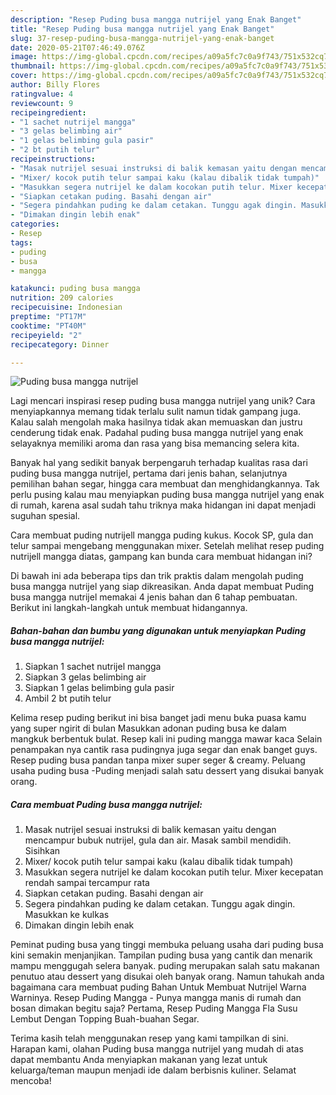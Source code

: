 ```yaml
---
description: "Resep Puding busa mangga nutrijel yang Enak Banget"
title: "Resep Puding busa mangga nutrijel yang Enak Banget"
slug: 37-resep-puding-busa-mangga-nutrijel-yang-enak-banget
date: 2020-05-21T07:46:49.076Z
image: https://img-global.cpcdn.com/recipes/a09a5fc7c0a9f743/751x532cq70/puding-busa-mangga-nutrijel-foto-resep-utama.jpg
thumbnail: https://img-global.cpcdn.com/recipes/a09a5fc7c0a9f743/751x532cq70/puding-busa-mangga-nutrijel-foto-resep-utama.jpg
cover: https://img-global.cpcdn.com/recipes/a09a5fc7c0a9f743/751x532cq70/puding-busa-mangga-nutrijel-foto-resep-utama.jpg
author: Billy Flores
ratingvalue: 4
reviewcount: 9
recipeingredient:
- "1 sachet nutrijel mangga"
- "3 gelas belimbing air"
- "1 gelas belimbing gula pasir"
- "2 bt putih telur"
recipeinstructions:
- "Masak nutrijel sesuai instruksi di balik kemasan yaitu dengan mencampur bubuk nutrijel, gula dan air. Masak sambil mendidih. Sisihkan"
- "Mixer/ kocok putih telur sampai kaku (kalau dibalik tidak tumpah)"
- "Masukkan segera nutrijel ke dalam kocokan putih telur. Mixer kecepatan rendah sampai tercampur rata"
- "Siapkan cetakan puding. Basahi dengan air"
- "Segera pindahkan puding ke dalam cetakan. Tunggu agak dingin. Masukkan ke kulkas"
- "Dimakan dingin lebih enak"
categories:
- Resep
tags:
- puding
- busa
- mangga

katakunci: puding busa mangga 
nutrition: 209 calories
recipecuisine: Indonesian
preptime: "PT17M"
cooktime: "PT40M"
recipeyield: "2"
recipecategory: Dinner

---
```



![Puding busa mangga nutrijel](https://img-global.cpcdn.com/recipes/a09a5fc7c0a9f743/751x532cq70/puding-busa-mangga-nutrijel-foto-resep-utama.jpg)

Lagi mencari inspirasi resep puding busa mangga nutrijel yang unik? Cara menyiapkannya memang tidak terlalu sulit namun tidak gampang juga. Kalau salah mengolah maka hasilnya tidak akan memuaskan dan justru cenderung tidak enak. Padahal puding busa mangga nutrijel yang enak selayaknya memiliki aroma dan rasa yang bisa memancing selera kita.

Banyak hal yang sedikit banyak berpengaruh terhadap kualitas rasa dari puding busa mangga nutrijel, pertama dari jenis bahan, selanjutnya pemilihan bahan segar, hingga cara membuat dan menghidangkannya. Tak perlu pusing kalau mau menyiapkan puding busa mangga nutrijel yang enak di rumah, karena asal sudah tahu triknya maka hidangan ini dapat menjadi suguhan spesial.

Cara membuat puding nutrijell mangga puding kukus. Kocok SP, gula dan telur sampai mengebang menggunakan mixer. Setelah melihat resep puding nutrijell mangga diatas, gampang kan bunda cara membuat hidangan ini?


Di bawah ini ada beberapa tips dan trik praktis dalam mengolah puding busa mangga nutrijel yang siap dikreasikan. Anda dapat membuat Puding busa mangga nutrijel memakai 4 jenis bahan dan 6 tahap pembuatan. Berikut ini langkah-langkah untuk membuat hidangannya.

<!--inarticleads1-->

##### Bahan-bahan dan bumbu yang digunakan untuk menyiapkan Puding busa mangga nutrijel:

1. Siapkan 1 sachet nutrijel mangga
1. Siapkan 3 gelas belimbing air
1. Siapkan 1 gelas belimbing gula pasir
1. Ambil 2 bt putih telur


Kelima resep puding berikut ini bisa banget jadi menu buka puasa kamu yang super ngirit di bulan Masukkan adonan puding busa ke dalam mangkuk berbentuk bulat. Resep kali ini puding mangga mawar kaca Selain penampakan nya cantik rasa pudingnya juga segar dan enak banget guys. Resep puding busa pandan tanpa mixer super seger &amp; creamy. Peluang usaha puding busa -Puding menjadi salah satu dessert yang disukai banyak orang. 

<!--inarticleads2-->

##### Cara membuat Puding busa mangga nutrijel:

1. Masak nutrijel sesuai instruksi di balik kemasan yaitu dengan mencampur bubuk nutrijel, gula dan air. Masak sambil mendidih. Sisihkan
1. Mixer/ kocok putih telur sampai kaku (kalau dibalik tidak tumpah)
1. Masukkan segera nutrijel ke dalam kocokan putih telur. Mixer kecepatan rendah sampai tercampur rata
1. Siapkan cetakan puding. Basahi dengan air
1. Segera pindahkan puding ke dalam cetakan. Tunggu agak dingin. Masukkan ke kulkas
1. Dimakan dingin lebih enak


Peminat puding busa yang tinggi membuka peluang usaha dari puding busa kini semakin menjanjikan. Tampilan puding busa yang cantik dan menarik mampu menggugah selera banyak. puding merupakan salah satu makanan penutuo atau dessert yang disukai oleh banyak orang. Namun tahukah anda bagaimana cara membuat puding Bahan Untuk Membuat Nutrijel Warna Warninya. Resep Puding Mangga - Punya mangga manis di rumah dan bosan dimakan begitu saja? Pertama, Resep Puding Mangga Fla Susu Lembut Dengan Topping Buah-buahan Segar. 

Terima kasih telah menggunakan resep yang kami tampilkan di sini. Harapan kami, olahan Puding busa mangga nutrijel yang mudah di atas dapat membantu Anda menyiapkan makanan yang lezat untuk keluarga/teman maupun menjadi ide dalam berbisnis kuliner. Selamat mencoba!
